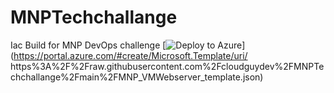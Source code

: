 # MNPTechchallange
Iac Build for MNP DevOps challenge
[![Deploy to Azure](https://aka.ms/deploytoazurebutton)](https://portal.azure.com/#create/Microsoft.Template/uri/ https%3A%2F%2Fraw.githubusercontent.com%2Fcloudguydev%2FMNPTechchallange%2Fmain%2FMNP_VMWebserver_template.json)
